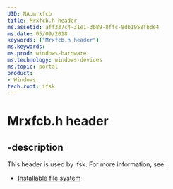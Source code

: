 ```yaml
---
UID: NA:mrxfcb
title: Mrxfcb.h header
ms.assetid: aff337c4-31e1-3b89-8ffc-8db1958fbde4
ms.date: 05/09/2018
keywords: ["Mrxfcb.h header"]
ms.keywords: 
ms.prod: windows-hardware
ms.technology: windows-devices
ms.topic: portal
product:
- Windows
tech.root: ifsk
---
```


# Mrxfcb.h header


## -description


This header is used by ifsk. For more information, see:

- [Installable file system](../_ifsk/index.md)
